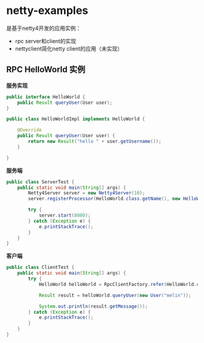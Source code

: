 netty-examples 
==============

是基于netty4开发的应用实例：

- rpc server和client的实现
- nettyclient简化netty client的应用（未实现）

RPC HelloWorld 实例
-------------------

<b>服务实现</b>

```java
public interface HelloWorld {
	public Result queryUser(User user);
}
```
```java
public class HelloWorldImpl implements HelloWorld {

	@Override
	public Result queryUser(User user) {
		return new Result("hello " + user.getUsername());
	}

}
```

<b>服务端</b>

```java
public class ServerTest {
	public static void main(String[] args) {
		Netty4Server server = new Netty4Server(10);
		server.registerProcessor(HelloWorld.class.getName(), new HelloWorldImpl());

		try {
			server.start(8080);
		} catch (Exception e) {
			e.printStackTrace();
		}
	}
}
```

<b>客户端</b>

```java
public class ClientTest {
	public static void main(String[] args) {
		try {
			HelloWorld helloWorld = RpcClientFactory.refer(HelloWorld.class, "localhost", 8080);

			Result result = helloWorld.queryUser(new User("melin")); 

			System.out.println(result.getMessage());
		} catch (Exception e) {
			e.printStackTrace();
		}
	}
}
```

